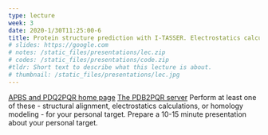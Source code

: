 ```yaml
---
type: lecture
week: 3
date: 2020-1/30T11:25:00-6
title: Protein structure prediction with I-TASSER. Electrostatics calculations with APBS. 
# slides: https://google.com
# notes: /static_files/presentations/lec.zip
# codes: /static_files/presentations/code.zip
#tldr: Short text to describe what this lecture is about.
# thumbnail: /static_files/presentations/lec.jpg
---
```

[APBS and PDQ2PQR home page](http://www.poissonboltzmann.org)
[The PDB2PQR server](http://nbcr-222.ucsd.edu/pdb2pqr_2.1.1/)
Perform at least one of these - structural alignment, electrostatics calculations, or homology modeling - for your personal target. Prepare a 10-15 minute presentation about your personal target.
